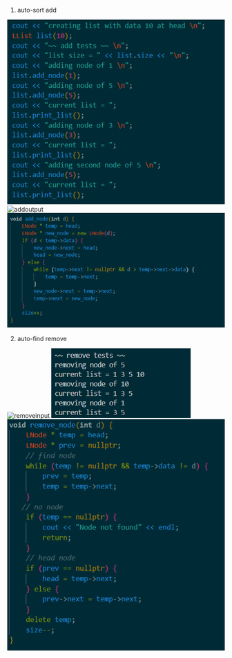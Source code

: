 1. auto-sort add

![addinput](https://github.com/otis425/CS260/blob/main/assignment5/images_assign5/addinput.png)
![addoutput](https://github.com/otis425/CS260/blob/main/assignment5/images_assign5/addoutput.png)
![addcode](https://github.com/otis425/CS260/blob/main/assignment5/images_assign5/addcode.png)

2. auto-find remove

![removeinput](https://github.com/otis425/CS260/blob/main/assignment5/images_assign5/removeinput.png)
![removeoutput](https://github.com/otis425/CS260/blob/main/assignment5/images_assign5/removeoutput.png)
![removecode](https://github.com/otis425/CS260/blob/main/assignment5/images_assign5/removecode.png)
